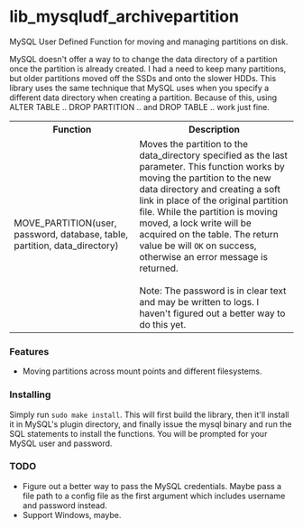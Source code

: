 <h1>lib_mysqludf_archivepartition</h1>
<p>MySQL User Defined Function for moving and managing partitions on disk.</p>
<p>MySQL doesn't offer a way to to change the data directory of a partition once the partition is already created. I had a need to keep many partitions, but older partitions moved off the SSDs and onto the slower HDDs. This library uses the same technique that MySQL uses when you specify a different data directory when creating a partition. Because of this, using ALTER TABLE .. DROP PARTITION .. and DROP TABLE .. work just fine.</p>

<table>
  <tr>
    <th>Function</th>
    <th>Description</th>
  </tr>
  <tr>
    <td>MOVE_PARTITION(user, password, database, table, partition, data_directory)</td>
    <td>Moves the partition to the data_directory specified as the last parameter. This function works by moving the partition to the new data directory and creating a soft link in place of the original partition file. While the partition is moving moved, a lock write will be acquired on the table. The return value be will <code>OK</code> on success, otherwise an error message is returned.<br /><br />Note: The password is in clear text and may be written to logs. I haven't figured out a better way to do this yet.</td>
  </tr>
</table>

<h3>Features</h3>
<ul>
  <li>Moving partitions across mount points and different filesystems.</li>
</ul>

<h3>Installing</h3>
<p>Simply run <code>sudo make install</code>. This will first build the library, then it'll install it in MySQL's plugin directory, and finally issue the mysql binary and run the SQL statements to install the functions. You will be prompted for your MySQL user and password.</p>

<h3>TODO</h3>
<ul>
  <li>Figure out a better way to pass the MySQL credentials. Maybe pass a file path to a config file as the first argument which includes username and password instead.</li>
  <li>Support Windows, maybe.</li>
</ul>
